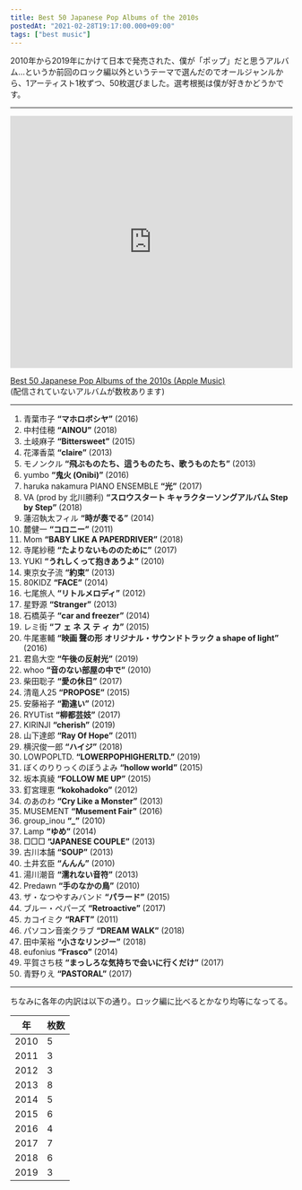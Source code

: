 ```yaml
---
title: Best 50 Japanese Pop Albums of the 2010s
postedAt: "2021-02-28T19:17:00.000+09:00"
tags: ["best music"]
---
```


2010年から2019年にかけて日本で発売された、僕が「ポップ」だと思うアルバム…というか前回のロック編以外というテーマで選んだのでオールジャンルから、1アーティスト1枚ずつ、50枚選びました。選考根拠は僕が好きかどうかです。

---

<iframe allow="autoplay *; encrypted-media *;" frameborder="0" height="450" style="width:100%;max-width:660px;overflow:hidden;background:transparent;" sandbox="allow-forms allow-popups allow-same-origin allow-scripts allow-storage-access-by-user-activation allow-top-navigation-by-user-activation" src="https://embed.music.apple.com/jp/playlist/best-50-japanese-pop-albums-of-the-2010s/pl.u-4JoK1RDFMZjkWr?app=music&amp;at=1000lR8X"></iframe> 

[Best 50 Japanese Pop Albums of the 2010s (Apple Music)](https://music.apple.com/jp/playlist/best-50-japanese-pop-albums-of-the-2010s/pl.u-4JoK1RDFMZjkWr)  
(配信されていないアルバムが数枚あります)

---

1. 青葉市子 **“マホロボシヤ”** (2016)
2. 中村佳穂 **“AINOU”** (2018)
3. 土岐麻子 **“Bittersweet”** (2015)
4. 花澤香菜 **“claire”** (2013)
5. モノンクル **“飛ぶものたち、這うものたち、歌うものたち”** (2013)
6. yumbo **“鬼火 (Onibi)”** (2016)
7. haruka nakamura PIANO ENSEMBLE **“光”** (2017)
8. VA (prod by 北川勝利) **“スロウスタート キャラクターソングアルバム Step by Step”** (2018)
9. 蓮沼執太フィル **“時が奏でる”** (2014)
10. 麓健一 **“コロニー”** (2011)
11. Mom **“BABY LIKE A PAPERDRIVER”** (2018)
12. 寺尾紗穂 **“たよりないもののために”** (2017)
13. YUKI **“うれしくって抱きあうよ”** (2010)
14. 東京女子流 **“約束”** (2013)
15. 80KIDZ **“FACE”** (2014)
16. 七尾旅人 **“リトルメロディ”** (2012)
17. 星野源 **“Stranger”** (2013)
18. 石橋英子 **“car and freezer”** (2014)
19. レミ街 **“フ ェ ネ ス テ ィ カ”** (2015)
20. 牛尾憲輔 **“映画 聲の形 オリジナル・サウンドトラック a shape of light”** (2016)
21. 君島大空 **“午後の反射光”** (2019)
22. whoo **“音のない部屋の中で”** (2010)
23. 柴田聡子 **“愛の休日”** (2017)
24. 清竜人25 **“PROPOSE”** (2015)
25. 安藤裕子 **“勘違い”** (2012)
26. RYUTist **“柳都芸妓”** (2017)
27. KIRINJI **“cherish”** (2019)
28. 山下達郎 **“Ray Of Hope”** (2011)
29. 横沢俊一郎 **“ハイジ”** (2018)
30. LOWPOPLTD. **“LOWERPOPHIGHERLTD.”** (2019)
31. ぼくのりりっくのぼうよみ **“hollow world”** (2015)
32. 坂本真綾 **“FOLLOW ME UP”** (2015)
33. 釘宮理恵 **“kokohadoko”** (2012)
34. のあのわ **“Cry Like a Monster”** (2013)
35. MUSEMENT **“Musement Fair”** (2016)
36. group\_inou **“\_”** (2010)
37. Lamp **“ゆめ”** (2014)
38. □□□ **“JAPANESE COUPLE”** (2013)
39. 古川本舗 **“SOUP”** (2013)
40. 土井玄臣 **“んんん”** (2010)
41. 湯川潮音 **“濡れない音符”** (2013)
42. Predawn **“手のなかの鳥”** (2010)
43. ザ・なつやすみバンド **“パラード”** (2015)
44. ブルー・ペパーズ **“Retroactive”** (2017)
45. カコイミク **“RAFT”** (2011)
46. パソコン音楽クラブ **“DREAM WALK”** (2018)
47. 田中茉裕 **“小さなリンジー”** (2018)
48. eufonius **“Frasco”** (2014)
49. 平賀さち枝 **“まっしろな気持ちで会いに行くだけ”** (2017)
50. 青野りえ **“PASTORAL”** (2017)

---

ちなみに各年の内訳は以下の通り。ロック編に比べるとかなり均等になってる。

| 年    | 枚数 |
| ---- | -- |
| 2010 | 5  |
| 2011 | 3  |
| 2012 | 3  |
| 2013 | 8  |
| 2014 | 5  |
| 2015 | 6  |
| 2016 | 4  |
| 2017 | 7  |
| 2018 | 6  |
| 2019 | 3  |